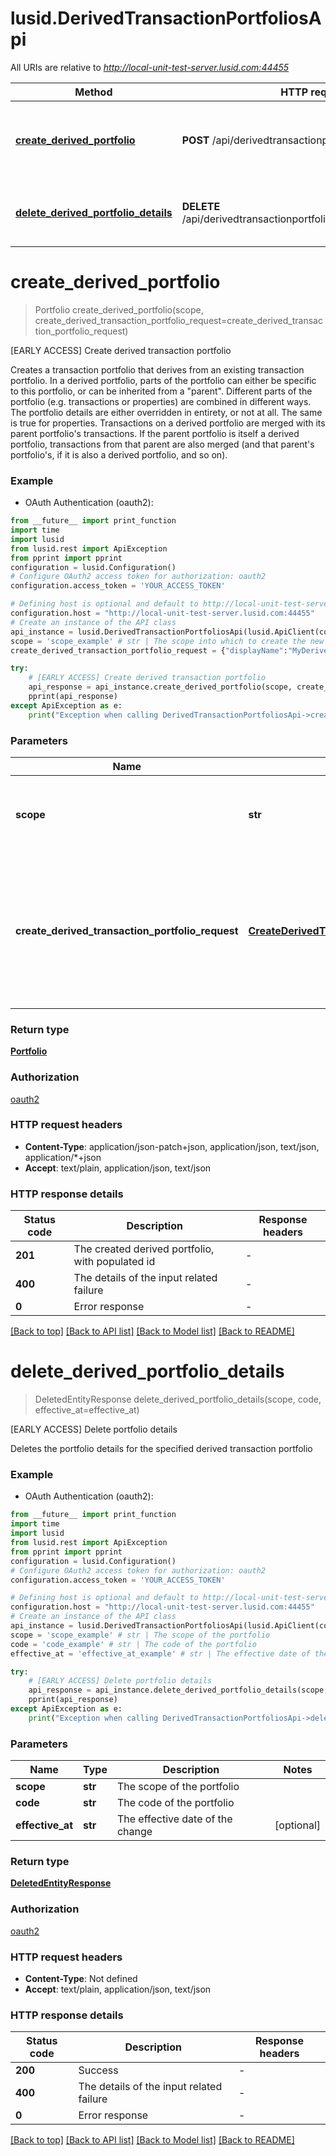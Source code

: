 # lusid.DerivedTransactionPortfoliosApi

All URIs are relative to *http://local-unit-test-server.lusid.com:44455*

Method | HTTP request | Description
------------- | ------------- | -------------
[**create_derived_portfolio**](DerivedTransactionPortfoliosApi.md#create_derived_portfolio) | **POST** /api/derivedtransactionportfolios/{scope} | [EARLY ACCESS] Create derived transaction portfolio
[**delete_derived_portfolio_details**](DerivedTransactionPortfoliosApi.md#delete_derived_portfolio_details) | **DELETE** /api/derivedtransactionportfolios/{scope}/{code}/details | [EARLY ACCESS] Delete portfolio details


# **create_derived_portfolio**
> Portfolio create_derived_portfolio(scope, create_derived_transaction_portfolio_request=create_derived_transaction_portfolio_request)

[EARLY ACCESS] Create derived transaction portfolio

Creates a transaction portfolio that derives from an existing transaction portfolio. In a derived portfolio, parts of the portfolio can either be specific to this portfolio, or can be inherited from a \"parent\". Different parts of the portfolio (e.g. transactions or properties) are combined in different ways. The portfolio details are either overridden in entirety, or not at all. The same is true for properties. Transactions on a derived portfolio are merged with its parent portfolio's transactions. If the parent portfolio is itself a derived portfolio, transactions from that parent are also merged (and that parent's portfolio's, if it is also a derived portfolio, and so on).

### Example

* OAuth Authentication (oauth2):
```python
from __future__ import print_function
import time
import lusid
from lusid.rest import ApiException
from pprint import pprint
configuration = lusid.Configuration()
# Configure OAuth2 access token for authorization: oauth2
configuration.access_token = 'YOUR_ACCESS_TOKEN'

# Defining host is optional and default to http://local-unit-test-server.lusid.com:44455
configuration.host = "http://local-unit-test-server.lusid.com:44455"
# Create an instance of the API class
api_instance = lusid.DerivedTransactionPortfoliosApi(lusid.ApiClient(configuration))
scope = 'scope_example' # str | The scope into which to create the new derived portfolio
create_derived_transaction_portfolio_request = {"displayName":"MyDerivedPortfolioName","description":"Example long form portfolio description","code":"MyDerivedPortfolioCode","parentPortfolioId":{"scope":"MyParentPortfolioScope","code":"MyParentPortfolioCode"},"created":"2018-03-05T00:00:00.0000000+00:00","corporateActionSourceId":{"scope":"MyScope","code":"MyCorporateActionSourceId"},"accountingMethod":"FirstInFirstOut","subHoldingKeys":["Transaction/MyScope/Strategy","Transaction/MyScope/SubAccount"]} # CreateDerivedTransactionPortfolioRequest | The root object of the new derived portfolio, containing a populated reference portfolio id and reference scope (optional)

try:
    # [EARLY ACCESS] Create derived transaction portfolio
    api_response = api_instance.create_derived_portfolio(scope, create_derived_transaction_portfolio_request=create_derived_transaction_portfolio_request)
    pprint(api_response)
except ApiException as e:
    print("Exception when calling DerivedTransactionPortfoliosApi->create_derived_portfolio: %s\n" % e)
```

### Parameters

Name | Type | Description  | Notes
------------- | ------------- | ------------- | -------------
 **scope** | **str**| The scope into which to create the new derived portfolio | 
 **create_derived_transaction_portfolio_request** | [**CreateDerivedTransactionPortfolioRequest**](CreateDerivedTransactionPortfolioRequest.md)| The root object of the new derived portfolio, containing a populated reference portfolio id and reference scope | [optional] 

### Return type

[**Portfolio**](Portfolio.md)

### Authorization

[oauth2](../README.md#oauth2)

### HTTP request headers

 - **Content-Type**: application/json-patch+json, application/json, text/json, application/*+json
 - **Accept**: text/plain, application/json, text/json

### HTTP response details
| Status code | Description | Response headers |
|-------------|-------------|------------------|
**201** | The created derived portfolio, with populated id |  -  |
**400** | The details of the input related failure |  -  |
**0** | Error response |  -  |

[[Back to top]](#) [[Back to API list]](../README.md#documentation-for-api-endpoints) [[Back to Model list]](../README.md#documentation-for-models) [[Back to README]](../README.md)

# **delete_derived_portfolio_details**
> DeletedEntityResponse delete_derived_portfolio_details(scope, code, effective_at=effective_at)

[EARLY ACCESS] Delete portfolio details

Deletes the portfolio details for the specified derived transaction portfolio

### Example

* OAuth Authentication (oauth2):
```python
from __future__ import print_function
import time
import lusid
from lusid.rest import ApiException
from pprint import pprint
configuration = lusid.Configuration()
# Configure OAuth2 access token for authorization: oauth2
configuration.access_token = 'YOUR_ACCESS_TOKEN'

# Defining host is optional and default to http://local-unit-test-server.lusid.com:44455
configuration.host = "http://local-unit-test-server.lusid.com:44455"
# Create an instance of the API class
api_instance = lusid.DerivedTransactionPortfoliosApi(lusid.ApiClient(configuration))
scope = 'scope_example' # str | The scope of the portfolio
code = 'code_example' # str | The code of the portfolio
effective_at = 'effective_at_example' # str | The effective date of the change (optional)

try:
    # [EARLY ACCESS] Delete portfolio details
    api_response = api_instance.delete_derived_portfolio_details(scope, code, effective_at=effective_at)
    pprint(api_response)
except ApiException as e:
    print("Exception when calling DerivedTransactionPortfoliosApi->delete_derived_portfolio_details: %s\n" % e)
```

### Parameters

Name | Type | Description  | Notes
------------- | ------------- | ------------- | -------------
 **scope** | **str**| The scope of the portfolio | 
 **code** | **str**| The code of the portfolio | 
 **effective_at** | **str**| The effective date of the change | [optional] 

### Return type

[**DeletedEntityResponse**](DeletedEntityResponse.md)

### Authorization

[oauth2](../README.md#oauth2)

### HTTP request headers

 - **Content-Type**: Not defined
 - **Accept**: text/plain, application/json, text/json

### HTTP response details
| Status code | Description | Response headers |
|-------------|-------------|------------------|
**200** | Success |  -  |
**400** | The details of the input related failure |  -  |
**0** | Error response |  -  |

[[Back to top]](#) [[Back to API list]](../README.md#documentation-for-api-endpoints) [[Back to Model list]](../README.md#documentation-for-models) [[Back to README]](../README.md)

